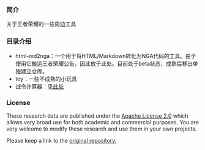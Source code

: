 ### 简介

关于王者荣耀的一些周边工具

### 目录介绍

- html-md2nga：一个用于将HTML/Markdown转化为NGA代码的工具。由于使用它搬运王者荣耀公告，因此放于此处。目前处于beta状态，成熟后移出单独建立仓库。
- toy：一些不成熟的小玩具
- 战令计算器：见[此处](<https://ngabbs.com/read.php?tid=16549128>)

### License
These research data are published under the [Apache License 2.0](https://www.apache.org/licenses/LICENSE-2.0) which allows very broad use for both academic and commercial purposes. You are very welcome to modify these research and use them in your own projects. 

Please keep a link to the [original repository.](https://github.com/sjn4048/KingOfGloryTools)
